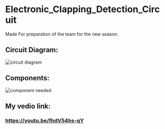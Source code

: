 # Electronic_Clapping_Detection_Circuit
Made For preparation of the team for the new season. 
## Circuit Diagram:

![circuit diagram](https://user-images.githubusercontent.com/58062859/150641184-46387f66-a954-4e1e-9d98-587bcef2f2c1.PNG)

## Components:

![component needed](https://user-images.githubusercontent.com/58062859/150641189-f66fda03-6d9e-4186-8290-f231ddbe3b95.PNG)

## My vedio link: 
### https://youtu.be/fhdV54hs-qY

